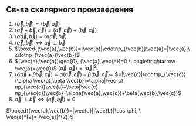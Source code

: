## Св-ва скалярного произведения

1. $(\vec{a},\vec{b})=(\vec{b},\vec{a})$
2. $(\vec{a}+\vec{b},\vec{c})=(\vec{a},\vec{c})+(\vec{b},\vec{c})$
3. $(\alpha \vec{a},\vec{b})=\alpha(\vec{a},\vec{b})$
4. $(\vec{a},\vec{b})\Longleftrightarrow \vec{a}\perp\vec{b}$
5. $\boxed{(\vec{a},\vec{b})=|\vec{b}|\cdotпр_{\vec{b}}\vec{a}=|\vec{a}|\cdotпр_{\vec{a}}\vec{b}}$
6. $(\vec{a},\vec{a})\geq{0}, (\vec{a},\vec{a})=0 \Longleftrightarrow \vec{a}=\vec{0}$
   $(\vec{a},\vec{a})=|\vec{a}|^{2}$
7. $(\alpha \vec{a}+\beta \vec{b}, \vec{c})=\alpha(\vec{a}, \vec{c})+\beta(\vec{b},\vec{c})=$
$=|\vec{c}|\cdotпр_{\vec{c}}(\alpha \vec{a},\beta \vec{b})=\alpha|\vec{c}|пр_{\vec{c}}\vec{a}+\beta|\vec{c}|пр_{\vec{c}}\vec{b}=\alpha(\vec{a},\vec{c})+\beta(\vec{b},\vec{c})$
8. $\vec{a}\perp \vec{b} \Longleftrightarrow(\vec{a},\vec{b})=0$

$\boxed{(\vec{a},\vec{b})=|\vec{a}||\vec{b}|\cos \phi, \ \vec{a}^{2}=|\vec{a}|^{2}}$